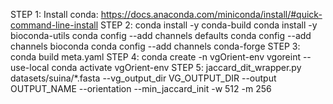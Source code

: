 STEP 1:
    Install conda: https://docs.anaconda.com/miniconda/install/#quick-command-line-install
STEP 2:
    conda install -y conda-build
    conda install -y bioconda-utils
    conda config --add channels defaults
    conda config --add channels bioconda
    conda config --add channels conda-forge
STEP 3:
    conda build meta.yaml
STEP 4:
    conda create -n vgOrient-env vgoreint --use-local
    conda activate vgOrient-env
STEP 5:
    jaccard_dit_wrapper.py  datasets/suina/*.fasta --vg_output_dir VG_OUTPUT_DIR --output OUTPUT_NAME --orientation --min_jaccard_init -w 512 -m 256
